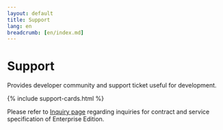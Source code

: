 ```yaml
---
layout: default
title: Support
lang: en
breadcrumb: [en/index.md]
---
```


<h1>Support</h1>

Provides developer community and support ticket useful for development.

{% include support-cards.html %}

<p class="text-muted">Please refer to <a href="./contactus.html">Inquiry page</a> regarding  inquiries for contract and service specification of Enterprise Edition.</p>

